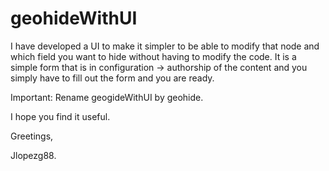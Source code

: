 # geohideWithUI
I have developed a UI to make it simpler to be able to modify that node and which field you want to hide without having to modify the code. It is a simple form that is in configuration -> authorship of the content and you simply have to fill out the form and you are ready.

Important: Rename geogideWithUI by geohide.

I hope you find it useful.

Greetings,

Jlopezg88.
